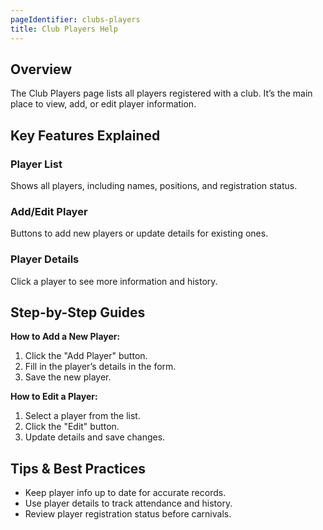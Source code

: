 ```yaml
---
pageIdentifier: clubs-players
title: Club Players Help
---
```


## Overview
The Club Players page lists all players registered with a club. It’s the main place to view, add, or edit player information.

## Key Features Explained
### Player List
Shows all players, including names, positions, and registration status.

### Add/Edit Player
Buttons to add new players or update details for existing ones.

### Player Details
Click a player to see more information and history.

## Step-by-Step Guides
**How to Add a New Player:**
1. Click the "Add Player" button.
2. Fill in the player’s details in the form.
3. Save the new player.

**How to Edit a Player:**
1. Select a player from the list.
2. Click the "Edit" button.
3. Update details and save changes.

## Tips & Best Practices
- Keep player info up to date for accurate records.
- Use player details to track attendance and history.
- Review player registration status before carnivals.
